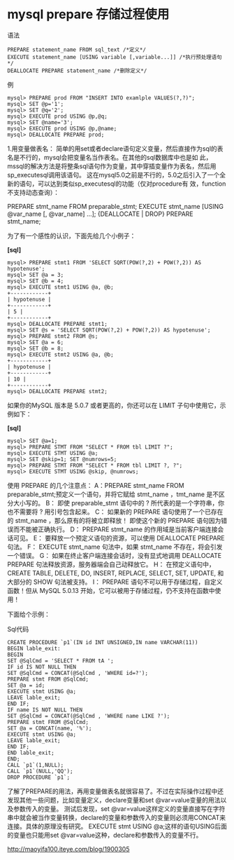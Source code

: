 #  mysql prepare 存储过程使用

语法

```
PREPARE statement_name FROM sql_text /*定义*/   
EXECUTE statement_name [USING variable [,variable...]] /*执行预处理语句*/   
DEALLOCATE PREPARE statement_name /*删除定义*/  
```

例

```
mysql> PREPARE prod FROM "INSERT INTO examlple VALUES(?,?)";   
mysql> SET @p='1';   
mysql> SET @q='2';   
mysql> EXECUTE prod USING @p,@q;   
mysql> SET @name='3';   
mysql> EXECUTE prod USING @p,@name;   
mysql> DEALLOCATE PREPARE prod;  
```

1.用变量做表名： 简单的用set或者declare语句定义变量，然后直接作为sql的表名是不行的，mysql会把变量名当作表名。在其他的sql数据库中也是如 此，mssql的解决方法是将整条sql语句作为变量，其中穿插变量作为表名，然后用sp_executesql调用该语句。 这在mysql5.0之前是不行的，5.0之后引入了一个全新的语句，可以达到类似sp_executesql的功能（仅对procedure有 效，function不支持动态查询）： 

PREPARE stmt_name FROM preparable_stmt; 
EXECUTE stmt_name [USING @var_name [, @var_name] ...]; 
{DEALLOCATE | DROP} PREPARE stmt_name; 

 

为了有一个感性的认识，下面先给几个小例子： 

 

**[sql]**

```
mysql> PREPARE stmt1 FROM 'SELECT SQRT(POW(?,2) + POW(?,2)) AS hypotenuse';   
mysql> SET @a = 3;   
mysql> SET @b = 4;   
mysql> EXECUTE stmt1 USING @a, @b;   
+------------+   
| hypotenuse |   
+------------+   
| 5 |   
+------------+   
mysql> DEALLOCATE PREPARE stmt1;   
mysql> SET @s = 'SELECT SQRT(POW(?,2) + POW(?,2)) AS hypotenuse';   
mysql> PREPARE stmt2 FROM @s;   
mysql> SET @a = 6;   
mysql> SET @b = 8;   
mysql> EXECUTE stmt2 USING @a, @b;   
+------------+   
| hypotenuse |   
+------------+   
| 10 |   
+------------+   
mysql> DEALLOCATE PREPARE stmt2;  
```

 

如果你的MySQL 版本是 5.0.7 或者更高的，你还可以在 LIMIT 子句中使用它，示例如下：

 

**[sql]**

```
mysql> SET @a=1;  
mysql> PREPARE STMT FROM "SELECT * FROM tbl LIMIT ?";   
mysql> EXECUTE STMT USING @a;   
mysql> SET @skip=1; SET @numrows=5;   
mysql> PREPARE STMT FROM "SELECT * FROM tbl LIMIT ?, ?";   
mysql> EXECUTE STMT USING @skip, @numrows;  
```

使用 PREPARE 的几个注意点： 
A：PREPARE stmt_name FROM preparable_stmt;预定义一个语句，并将它赋给 stmt_name ，tmt_name 是不区分大小写的。
B： 即使 preparable_stmt 语句中的 ? 所代表的是一个字符串，你也不需要将 ? 用引号包含起来。 
C： 如果新的 PREPARE 语句使用了一个已存在的 stmt_name ，那么原有的将被立即释放！ 即使这个新的 PREPARE 语句因为错误而不能被正确执行。
D： PREPARE stmt_name 的作用域是当前客户端连接会话可见。 
E： 要释放一个预定义语句的资源，可以使用 DEALLOCATE PREPARE 句法。 
F： EXECUTE stmt_name 句法中，如果 stmt_name 不存在，将会引发一个错误。 
G： 如果在终止客户端连接会话时，没有显式地调用 DEALLOCATE PREPARE 句法释放资源，服务器端会自己动释放它。 
H： 在预定义语句中，CREATE TABLE, DELETE, DO, INSERT, REPLACE, SELECT, SET, UPDATE, 和大部分的 SHOW 句法被支持。
I： PREPARE 语句不可以用于存储过程，自定义函数！但从 MySQL 5.0.13 开始，它可以被用于存储过程，仍不支持在函数中使用！

 

下面给个示例：

Sql代码  

```
CREATE PROCEDURE `p1`(IN id INT UNSIGNED,IN name VARCHAR(11))  
BEGIN lable_exit:  
BEGIN  
SET @SqlCmd = 'SELECT * FROM tA ';  
IF id IS NOT NULL THEN  
SET @SqlCmd = CONCAT(@SqlCmd , 'WHERE id=?');  
PREPARE stmt FROM @SqlCmd;  
SET @a = id;  
EXECUTE stmt USING @a;  
LEAVE lable_exit;  
END IF;  
IF name IS NOT NULL THEN  
SET @SqlCmd = CONCAT(@SqlCmd , 'WHERE name LIKE ?');  
PREPARE stmt FROM @SqlCmd;  
SET @a = CONCAT(name, '%');  
EXECUTE stmt USING @a;  
LEAVE lable_exit;  
END IF;  
END lable_exit;  
END;  
CALL `p1`(1,NULL);  
CALL `p1`(NULL,'QQ');  
DROP PROCEDURE `p1`;   
```

 

了解了PREPARE的用法，再用变量做表名就很容易了。不过在实际操作过程中还发现其他一些问题，比如变量定义，declare变量和set @var=value变量的用法以及参数传入的变量。 
测试后发现，set @var=value这样定义的变量直接写在字符串中就会被当作变量转换，declare的变量和参数传入的变量则必须用CONCAT来连接。具体的原理没有研究。 
EXECUTE stmt USING @a;这样的语句USING后面的变量也只能用set @var=value这种，declare和参数传入的变量不行。





http://maoyifa100.iteye.com/blog/1900305